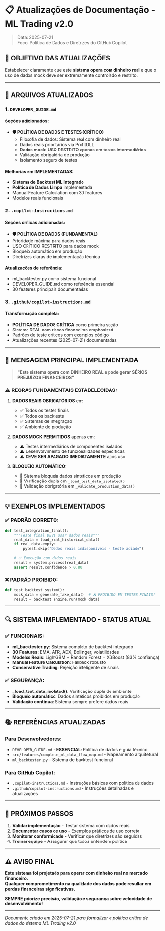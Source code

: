 # 📋 Atualizações de Documentação - ML Trading v2.0
> Data: 2025-07-21  
> Foco: Política de Dados e Diretrizes do GitHub Copilot  

## 🎯 **OBJETIVO DAS ATUALIZAÇÕES**

Estabelecer claramente que este **sistema opera com dinheiro real** e que o uso de dados mock deve ser extremamente controlado e restrito.

---

## 📖 **ARQUIVOS ATUALIZADOS**

### 1. `DEVELOPER_GUIDE.md`
#### Seções adicionados:
- **🛡️ POLÍTICA DE DADOS E TESTES (CRÍTICO)**
  - Filosofia de dados: Sistema real com dinheiro real
  - Dados reais prioritários via ProfitDLL
  - Dados mock: USO RESTRITO apenas em testes intermediários
  - Validação obrigatória de produção
  - Isolamento seguro de testes

#### Melhorias em IMPLEMENTADAS:
- **Sistema de Backtest ML Integrado**
- **Política de Dados Limpa** implementada
- Manual Feature Calculation com 30 features
- Modelos reais funcionais

### 2. `.copilot-instructions.md`
#### Seções críticas adicionadas:
- **🛡️ POLÍTICA DE DADOS (FUNDAMENTAL)**
- Prioridade máxima para dados reais
- USO CRÍTICO RESTRITO para dados mock
- Bloqueio automático em produção
- Diretrizes claras de implementação técnica

#### Atualizações de referência:
- ml_backtester.py como sistema funcional
- DEVELOPER_GUIDE.md como referência essencial
- 30 features principais documentadas

### 3. `.github/copilot-instructions.md`
#### Transformação completa:
- **POLÍTICA DE DADOS CRÍTICA** como primeira seção
- Sistema REAL com riscos financeiros emphasized
- Padrões de teste críticos com exemplos código
- Atualizações recentes (2025-07-21) documentadas

---

## 🚨 **MENSAGEM PRINCIPAL IMPLEMENTADA**

> **"Este sistema opera com DINHEIRO REAL e pode gerar SÉRIOS PREJUÍZOS FINANCEIROS"**

### ⚠️ **REGRAS FUNDAMENTAIS ESTABELECIDAS:**

1. **DADOS REAIS OBRIGATÓRIOS** em:
   - ✅ Todos os testes finais  
   - ✅ Todos os backtests
   - ✅ Sistemas de integração
   - ✅ Ambiente de produção

2. **DADOS MOCK PERMITIDOS** apenas em:
   - ⚠️ Testes intermediários de componentes isolados
   - ⚠️ Desenvolvimento de funcionalidades específicas
   - ⚠️ **DEVE SER APAGADO IMEDIATAMENTE** após uso

3. **BLOQUEIO AUTOMÁTICO:**
   - 🚫 Sistema bloqueia dados sintéticos em produção
   - 🚫 Verificação dupla em `_load_test_data_isolated()`
   - 🚫 Validação obrigatória em `_validate_production_data()`

---

## 💡 **EXEMPLOS IMPLEMENTADOS**

### ✅ **PADRÃO CORRETO:**
```python
def test_integration_final():
    """Teste final DEVE usar dados reais"""
    real_data = load_real_historical_data()
    if real_data.empty:
        pytest.skip("Dados reais indisponíveis - teste adiado")
    
    # ✅ Execução com dados reais
    result = system.process(real_data)
    assert result.confidence > 0.80
```

### ❌ **PADRÃO PROIBIDO:**
```python
def test_backtest_system():
    mock_data = generate_fake_data()  # ❌ PROIBIDO EM TESTES FINAIS!
    result = backtest_engine.run(mock_data)
```

---

## 🔍 **SISTEMA IMPLEMENTADO - STATUS ATUAL**

### ✅ **FUNCIONAIS:**
- **ml_backtester.py**: Sistema completo de backtest integrado
- **30 Features**: EMA, ATR, ADX, Bollinger, volatilidades
- **Modelos Reais**: LightGBM + Random Forest + XGBoost (83% confiança)
- **Manual Feature Calculation**: Fallback robusto
- **Conservative Trading**: Rejeição inteligente de sinais

### ✅ **SEGURANÇA:**
- **_load_test_data_isolated()**: Verificação dupla de ambiente
- **Bloqueio automático**: Dados sintéticos proibidos em produção  
- **Validação contínua**: Sistema sempre prefere dados reais

---

## 📚 **REFERÊNCIAS ATUALIZADAS**

### Para Desenvolvedores:
- `DEVELOPER_GUIDE.md` - **ESSENCIAL**: Política de dados e guia técnico
- `src/features/complete_ml_data_flow_map.md` - Mapeamento arquitetural
- `ml_backtester.py` - Sistema de backtest funcional

### Para GitHub Copilot:
- `.copilot-instructions.md` - Instruções básicas com política de dados
- `.github/copilot-instructions.md` - Instruções detalhadas e atualizações

---

## 🎯 **PRÓXIMOS PASSOS**

1. **Validar implementação** - Testar sistema com dados reais
2. **Documentar casos de uso** - Exemplos práticos de uso correto
3. **Monitorar conformidade** - Verificar que diretrizes são seguidas
4. **Treinar equipe** - Assegurar que todos entendem política

---

## ⚠️ **AVISO FINAL**

**Este sistema foi projetado para operar com dinheiro real no mercado financeiro.**  
**Qualquer comprometimento na qualidade dos dados pode resultar em perdas financeiras significativas.**

**SEMPRE priorize precisão, validação e segurança sobre velocidade de desenvolvimento!**

---

*Documento criado em 2025-07-21 para formalizar a política crítica de dados do sistema ML Trading v2.0*

